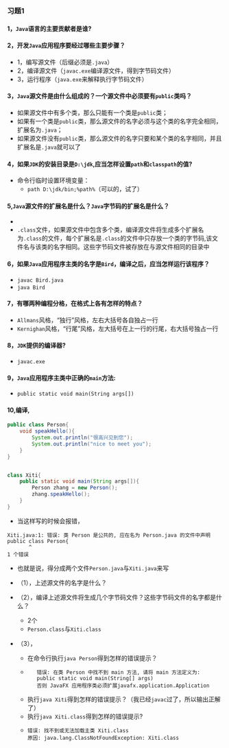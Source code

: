 ### 习题1

#### 1，```Java```语言的主要贡献者是谁?

#### 2，开发```Java```应用程序要经过哪些主要步骤？
* 1，编写源文件（后缀必须是```.java```）
* 2，编译源文件（```javac.exe```编译源文件，得到字节码文件）
* 3，运行程序（```java.exe```来解释执行字节码文件）

#### 3，```Java```源文件是由什么组成的？一个源文件中必须要有```public```类吗？

* 如果源文件中有多个类，那么只能有一个类是```public```类；
* 如果有一个类是```public```类，那么源文件的名字必须与这个类的名字完全相同，扩展名为```.java```；
* 如果源文件没有```public```类，那么源文件的名字只要和某个类的名字相同，并且扩展名是```.java```就可以了

#### 4，如果```JDK```的安装目录是```D:\jdk```,应当怎样设置```path```和```classpath```的值?

* 命令行临时设置环境变量：
  * ```path D:\jdk/bin;%path%```（可以的，试了）

#### 5,```Java```源文件的扩展名是什么？```Java```字节码的扩展名是什么？
* 
* ```.class```文件，如果源文件中包含多个类，编译源文件将生成多个扩展名为```.class```的文件，每个扩展名是```.class```的文件中只存放一个类的字节码,该文件名与该类的名字相同。这些字节码文件被存放在与源文件相同的目录中

#### 6，如果```Java```应用程序主类的名字是```Bird```，编译之后，应当怎样运行该程序？

* ```javac Bird.java```
* ```java Bird```

#### 7，有哪两种编程分格，在格式上各有怎样的特点？

* ```Allmans```风格，“独行”风格，左右大括号各自独占一行
* ```Kernighan```风格，“行尾”风格，左大括号在上一行的行尾，右大括号独占一行

#### 8，```JDK```提供的编译器?
* ```javac.exe```

#### 9，```Java```应用程序主类中正确的```main```方法:
* ```public static void main(String args[])```

#### 10,编译,

```Xiti.java
public class Person{
	void speakHello(){
		System.out.println("很高兴见到您");
		System.out.println("nice to meet you");
	}
}


class Xiti{
	public static void main(String args[]){
		Person zhang = new Person();
		zhang.speakHello();
	}
}
```
* 当这样写的时候会报错，
```
Xiti.java:1: 错误: 类 Person 是公共的, 应在名为 Person.java 的文件中声明
public class Person{
       ^
1 个错误
```

* 也就是说，得分成两个文件```Person.java```与```Xiti.java```来写


* （1），上述源文件的名字是什么？

* （2），编译上述源文件将生成几个字节码文件？这些字节码文件的名字都是什么？
  * 2个
  * ```Person.class```与```Xiti.class```

* （3），
  * 在命令行执行```java Person```得到怎样的错误提示？
  * ```
       错误: 在类 Person 中找不到 main 方法, 请将 main 方法定义为:
       public static void main(String[] args)
       否则 JavaFX 应用程序类必须扩展javafx.application.Application
      ```
  * 执行```java Xiti```得到怎样的错误提示？（我已经```javac```过了，所以输出正解了）
  * 执行```java Xiti.class```得到怎样的错误提示?
  * ```
    错误: 找不到或无法加载主类 Xiti.class
    原因: java.lang.ClassNotFoundException: Xiti.class
  
      ```

































